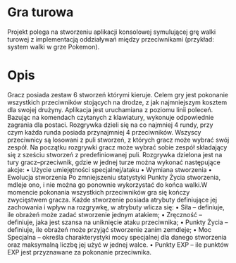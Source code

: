 # Gra turowa
 Projekt polega na stworzeniu aplikacji konsolowej symulującej grę walki turowej z 
implementacją oddziaływań między przeciwnikami (przykład: system walki w grze Pokemon).
# Opis
Gracz posiada zestaw 6 stworzeń którymi kieruje. Celem gry jest pokonanie wszystkich 
przeciwników stojących na drodze, z jak najmniejszym kosztem dla swojej drużyny.
Aplikacja jest uruchamiana z poziomu linii poleceń. Bazując na 
komendach czytanych z klawiatury, wykonuje odpowiednie zagrania dla postaci.
Rozgrywka dzieli się na co najmniej 4 rundy, przy czym każda runda posiada 
przynajmniej 4 przeciwników. Wszyscy przeciwnicy są losowani z puli stworzeń, z których 
gracz może wybrać swój zespół.
Na początku rozgrywki gracz może wybrać sobie zespół składający się z sześciu stworzeń z
predefiniowanej puli.
Rozgrywka dzielona jest na tury gracz–przeciwnik, gdzie w jednej turze można wykonać 
następujące akcje:
• Użycie umiejętności specjalnej/ataku
• Wymiana stworzenia
• Ewolucja stworzenia
Po zmniejszeniu statystyki Punkty Życia stworzenia, mdleje ono, i nie można go ponownie 
wykorzystać do końca walki.W momencie pokonania wszystkich przeciwników gra się kończy zwycięstwem gracza.
Każde stworzenie posiada atrybuty definiujące jej zachowania i wpływ na rozgrywkę, w 
atrybuty wlicza się:
• Siła – definiuje, ile obrażeń może zadać stworzenie jednym atakiem;
• Zręczność – definiuje, jaka jest szansa na uniknięcie ataku przeciwnika;
• Punkty Życia – definiuje, ile obrażeń może przyjąć stworzenie zanim zemdleje;
• Moc Specjalna – określa charakterystyki mocy specjalnej dla danego stworzenia oraz 
maksymalną liczbę jej użyć w jednej walce.
• Punkty EXP – ile punktów EXP jest przyznawane za pokonanie przeciwnika.


